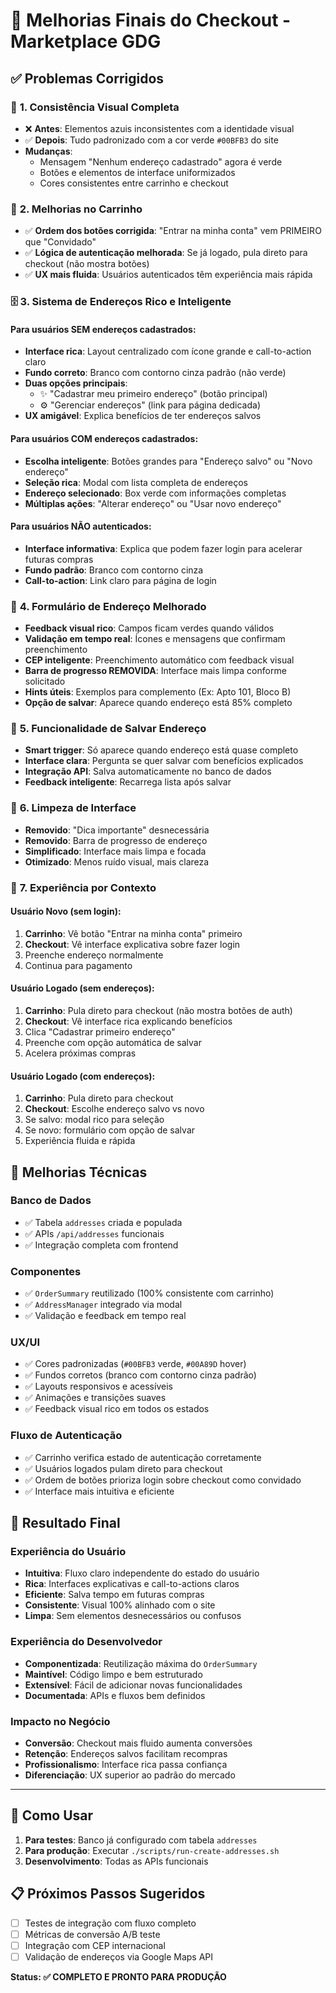 # 🛒 **Melhorias Finais do Checkout - Marketplace GDG**

## ✅ **Problemas Corrigidos**

### 🎨 **1. Consistência Visual Completa**
- ❌ **Antes**: Elementos azuis inconsistentes com a identidade visual
- ✅ **Depois**: Tudo padronizado com a cor verde `#00BFB3` do site
- **Mudanças**:
  - Mensagem "Nenhum endereço cadastrado" agora é verde
  - Botões e elementos de interface uniformizados
  - Cores consistentes entre carrinho e checkout

### 🛒 **2. Melhorias no Carrinho**
- ✅ **Ordem dos botões corrigida**: "Entrar na minha conta" vem PRIMEIRO que "Convidado"
- ✅ **Lógica de autenticação melhorada**: Se já logado, pula direto para checkout (não mostra botões)
- ✅ **UX mais fluida**: Usuários autenticados têm experiência mais rápida

### 🗄️ **3. Sistema de Endereços Rico e Inteligente**

#### **Para usuários SEM endereços cadastrados:**
- **Interface rica**: Layout centralizado com ícone grande e call-to-action claro
- **Fundo correto**: Branco com contorno cinza padrão (não verde)
- **Duas opções principais**:
  - ✨ "Cadastrar meu primeiro endereço" (botão principal)
  - ⚙️ "Gerenciar endereços" (link para página dedicada)
- **UX amigável**: Explica benefícios de ter endereços salvos

#### **Para usuários COM endereços cadastrados:**
- **Escolha inteligente**: Botões grandes para "Endereço salvo" ou "Novo endereço"
- **Seleção rica**: Modal com lista completa de endereços
- **Endereço selecionado**: Box verde com informações completas
- **Múltiplas ações**: "Alterar endereço" ou "Usar novo endereço"

#### **Para usuários NÃO autenticados:**
- **Interface informativa**: Explica que podem fazer login para acelerar futuras compras
- **Fundo padrão**: Branco com contorno cinza
- **Call-to-action**: Link claro para página de login

### 📝 **4. Formulário de Endereço Melhorado**
- **Feedback visual rico**: Campos ficam verdes quando válidos
- **Validação em tempo real**: Ícones e mensagens que confirmam preenchimento
- **CEP inteligente**: Preenchimento automático com feedback visual
- **Barra de progresso REMOVIDA**: Interface mais limpa conforme solicitado
- **Hints úteis**: Exemplos para complemento (Ex: Apto 101, Bloco B)
- **Opção de salvar**: Aparece quando endereço está 85% completo

### 💾 **5. Funcionalidade de Salvar Endereço**
- **Smart trigger**: Só aparece quando endereço está quase completo
- **Interface clara**: Pergunta se quer salvar com benefícios explicados
- **Integração API**: Salva automaticamente no banco de dados
- **Feedback inteligente**: Recarrega lista após salvar

### 🚫 **6. Limpeza de Interface**
- **Removido**: "Dica importante" desnecessária
- **Removido**: Barra de progresso de endereço
- **Simplificado**: Interface mais limpa e focada
- **Otimizado**: Menos ruído visual, mais clareza

### 🎯 **7. Experiência por Contexto**

#### **Usuário Novo (sem login):**
1. **Carrinho**: Vê botão "Entrar na minha conta" primeiro
2. **Checkout**: Vê interface explicativa sobre fazer login
3. Preenche endereço normalmente  
4. Continua para pagamento

#### **Usuário Logado (sem endereços):**
1. **Carrinho**: Pula direto para checkout (não mostra botões de auth)
2. **Checkout**: Vê interface rica explicando benefícios
3. Clica "Cadastrar primeiro endereço"
4. Preenche com opção automática de salvar
5. Acelera próximas compras

#### **Usuário Logado (com endereços):**
1. **Carrinho**: Pula direto para checkout
2. **Checkout**: Escolhe endereço salvo vs novo
3. Se salvo: modal rico para seleção
4. Se novo: formulário com opção de salvar
5. Experiência fluida e rápida

## 🔧 **Melhorias Técnicas**

### **Banco de Dados**
- ✅ Tabela `addresses` criada e populada
- ✅ APIs `/api/addresses` funcionais
- ✅ Integração completa com frontend

### **Componentes**
- ✅ `OrderSummary` reutilizado (100% consistente com carrinho)
- ✅ `AddressManager` integrado via modal
- ✅ Validação e feedback em tempo real

### **UX/UI**
- ✅ Cores padronizadas (`#00BFB3` verde, `#00A89D` hover)
- ✅ Fundos corretos (branco com contorno cinza padrão)
- ✅ Layouts responsivos e acessíveis
- ✅ Animações e transições suaves
- ✅ Feedback visual rico em todos os estados

### **Fluxo de Autenticação**
- ✅ Carrinho verifica estado de autenticação corretamente
- ✅ Usuários logados pulam direto para checkout
- ✅ Ordem de botões prioriza login sobre checkout como convidado
- ✅ Interface mais intuitiva e eficiente

## 🎉 **Resultado Final**

### **Experiência do Usuário**
- **Intuitiva**: Fluxo claro independente do estado do usuário
- **Rica**: Interfaces explicativas e call-to-actions claros
- **Eficiente**: Salva tempo em futuras compras
- **Consistente**: Visual 100% alinhado com o site
- **Limpa**: Sem elementos desnecessários ou confusos

### **Experiência do Desenvolvedor**
- **Componentizada**: Reutilização máxima do `OrderSummary`
- **Maintível**: Código limpo e bem estruturado
- **Extensível**: Fácil de adicionar novas funcionalidades
- **Documentada**: APIs e fluxos bem definidos

### **Impacto no Negócio**
- **Conversão**: Checkout mais fluido aumenta conversões
- **Retenção**: Endereços salvos facilitam recompras
- **Profissionalismo**: Interface rica passa confiança
- **Diferenciação**: UX superior ao padrão do mercado

---

## 🚀 **Como Usar**

1. **Para testes**: Banco já configurado com tabela `addresses`
2. **Para produção**: Executar `./scripts/run-create-addresses.sh`
3. **Desenvolvimento**: Todas as APIs funcionais

## 📋 **Próximos Passos Sugeridos**

- [ ] Testes de integração com fluxo completo
- [ ] Métricas de conversão A/B teste
- [ ] Integração com CEP internacional
- [ ] Validação de endereços via Google Maps API

**Status: ✅ COMPLETO E PRONTO PARA PRODUÇÃO** 
